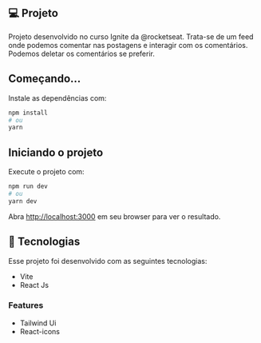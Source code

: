 ## 💻 Projeto

Projeto desenvolvido no curso Ignite da @rocketseat. Trata-se de um feed onde podemos comentar nas postagens e interagir com os comentários. Podemos deletar os comentários se preferir.

## Começando...

Instale as dependências com:

```bash
npm install
# ou
yarn 
```

## Iniciando o projeto

Execute o projeto com:

```bash
npm run dev
# ou
yarn dev
```

Abra [http://localhost:3000](http://localhost:3000) em seu browser para ver o resultado.

## 🚀 Tecnologias

Esse projeto foi desenvolvido com as seguintes tecnologias:

- Vite
- React Js

### Features

- Tailwind Ui
- React-icons

<!-- ## Preview Desktop 

![Projeto finance](/github/desktop.png)

## Preview Mobile 

![Projeto finance](/github/mobile.png) -->






